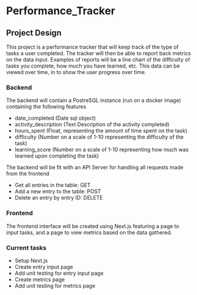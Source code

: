 # Performance_Tracker

## Project Design
This project is a performance tracker that will keep track of the type of tasks a user completed.
The tracker will then be able to report back metrics on the data input.
Examples of reports will be a line chart of the difficulty of tasks you complete, how much you have learned, etc.
This data can be viewed over time, in to show the user progress over time.

### Backend
The backend will contain a PostreSQL instance (run on a docker image) containing the following features
- date_completed (Date sql object)
- activity_description (Text Description of the activity completed)
- hours_spent (Float, representing the amount of time spent on the task)
- difficulty (Number on a scale of 1-10 representing the difficulty of the task)
- learning_score (Number on a scale of 1-10 representing how much was learned upon completing the task)

The backend will be fit with an API Server for handling all requests made from the frontend
- Get all entries in the table: GET
- Add a new entry to the table: POST
- Delete an entry by entry ID: DELETE

### Frontend
The frontend interface will be created using Next.js featuring a page to input tasks, 
and a page to view metrics based on the data gathered.


### Current tasks
- Setup Next.js
- Create entry input page
- Add unit testing for entry input page
- Create metrics page
- Add unit testing for metrics page